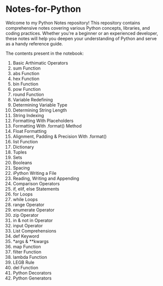 # Notes-for-Python

Welcome to my Python Notes repository! This repository contains comprehensive notes covering various Python concepts, libraries, and coding practices. Whether you're a beginner or an experienced developer, these notes will help you deepen your understanding of Python and serve as a handy reference guide.

The contents present in the notebook:
  1. Basic Arthimatic Operators  
  2. sum Function
  3. abs Function
  4. hex Function
  5. bin Function
  6. pow Function
  7. round Function
  8. Variable Redefining
  9. Determining Variable Type
  10. Determining String Length
  11. String Indexing
  12. Formatting With Placeholders
  13. Formatting With .format() Method
  14. Float Formatting
  15. Alignment, Padding & Precision With .format()
  16. list Function
  17. Dictionary
  18. Tuples
  19. Sets
  20. Booleans
  21. Spacing
  22. iPython Writing a File
  23. Reading, Writing and Appending
  24. Comparison Operators
  25. if, elif, else Statements
  26. for Loops
  27. while Loops
  28. range Operator
  29. enumerate Operator
  30. zip Operator
  31. in & not in Operator
  32. input Operator
  33. List Comprehensions
  34. def Keyword
  35. *args & **kwargs
  36. map Function
  37. filter Function
  38. lambda Function
  39. LEGB Rule
  40. del Function
  41. Python Decorators
  42. Python Generators
